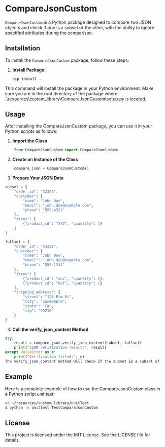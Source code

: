 # CompareJsonCustom

`CompareJsonCustom` is a Python package designed to compare two JSON objects and check if one is a subset of the other, with the ability to ignore specified attributes during the comparison.

## Installation

To install the `CompareJsonCustom` package, follow these steps:

1. **Install Package**:
   ```bash
   pip install .
   ```

This command will install the package in your Python environment. Make sure you are in the root directory of the package where .\resources\custom_library\CompareJsonCustom\setup.py is located.

## Usage

After installing the CompareJsonCustom package, you can use it in your Python scripts as follows:

1. **Import the Class**

```python
    from CompareJsonCustom import CompareJsonCustom
```

2. **Create an Instance of the Class**

```python
    compare_json = CompareJsonCustom()
```

3. **Prepare Your JSON Data**

```python
subset = {
    "order_id": "12345",
    "customer": {
        "name": "John Doe",
        "email": "john.doe@example.com",
        "phone": "555-4321"
    },
    "items": [
        {"product_id": "XYZ", "quantity": 2}
    ]
}

fullset = {
    "order_id": "54321",
    "customer": {
        "name": "John Doe",
        "email": "john.doe@example.com",
        "phone": "555-1234"
    },
    "items": [
        {"product_id": "abc", "quantity": 2},
        {"product_id": "def", "quantity": 1}
    ],
    "shipping_address": {
        "street": "123 Elm St",
        "city": "Somewhere",
        "state": "CA",
        "zip": "90210"
    }
}
```

4. **Call the verify_json_content Method**

```python
try:
    result = compare_json.verify_json_content(subset, fullset)
    print("JSON verification result:", result)
except ValueError as e:
    print("Verification failed:", e)
The verify_json_content method will check if the subset is a subset of fullset. If there are missing keys or items, it will raise a ValueError.
```

## Example

Here is a complete example of how to use the CompareJsonCustom class in a Python script unit test:

```bash
cd ~/resources/custom_library/unitTest
$ python -m unittest TestCompareJsonCustom
```

## License

This project is licensed under the MIT License. See the LICENSE file for details.

